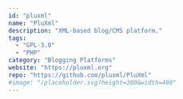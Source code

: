 ```yaml
---
id: "pluxml"
name: "PluXml"
description: "XML-based blog/CMS platform."
tags:
  - "GPL-3.0"
  - "PHP"
category: "Blogging Platforms"
website: "https://pluxml.org"
repo: "https://github.com/pluxml/PluXml"
#image: "/placeholder.svg?height=300&width=400"
---
```


